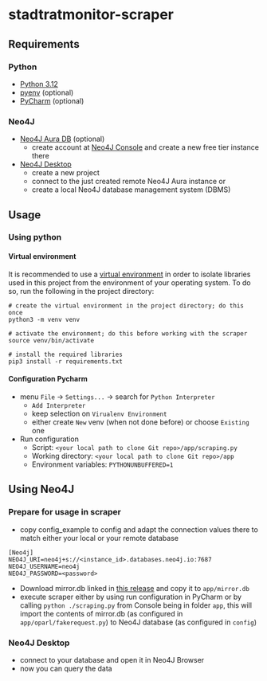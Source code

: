 # stadtratmonitor-scraper

## Requirements
### Python
 * [Python 3.12](https://www.python.org/downloads/)
 * [pyenv](https://github.com/pyenv/pyenv) (optional)
 * [PyCharm](https://www.jetbrains.com/pycharm/) (optional)
### Neo4J
 * [Neo4J Aura DB](https://neo4j.com/cloud/platform/aura-graph-database/) (optional)
   * create account at [Neo4J Console](https://console.neo4j.io/) and create a new free tier instance there
 * [Neo4J Desktop](https://neo4j.com/download/)
   * create a new project
   * connect to the just created remote Neo4J Aura instance or
   * create a local Neo4J database management system (DBMS)

## Usage
### Using python
#### Virtual environment
It is recommended to use a [virtual environment](https://docs.python.org/3/tutorial/venv.html) in order to isolate libraries used in this project from the environment of your operating system. To do so, run the following in the project directory:
```
# create the virtual environment in the project directory; do this once
python3 -m venv venv

# activate the environment; do this before working with the scraper
source venv/bin/activate

# install the required libraries
pip3 install -r requirements.txt
```

#### Configuration Pycharm
 * menu `File` -> `Settings...` -> search for `Python Interpreter`
   * `Add Interpreter`
   * keep selection on `Virualenv Environment`
   * either create `New` venv (when not done before) or choose `Existing` one
 * Run configuration
   * Script: `<your local path to clone Git repo>/app/scraping.py`
   * Working directory: `<your local path to clone Git repo>/app`
   * Environment variables: `PYTHONUNBUFFERED=1`

## Using Neo4J
### Prepare for usage in scraper
 * copy config_example to config and adapt the connection values there to match either your local or your remote database
```
[Neo4j]
NEO4J_URI=neo4j+s://<instance_id>.databases.neo4j.io:7687
NEO4J_USERNAME=neo4j
NEO4J_PASSWORD=<password>
```
 * Download mirror.db linked in [this release](https://github.com/CodeforLeipzig/stadtratmonitor-scraper/releases/tag/non_git) and copy it to `app/mirror.db`
 * execute scraper either by using run configuration in PyCharm or by calling `python ./scraping.py` from Console being in folder `app`, this will import the contents of mirror.db (as configured in `app/oparl/fakerequest.py`) to Neo4J database (as configured in `config`)

### Neo4J Desktop
 * connect to your database and open it in Neo4J Browser 
 * now you can query the data